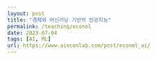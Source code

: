 ```yaml
---
layout: post
title: "경제와 머신러닝 기반의 인공지능"
permalink: /teaching/econml
date: 2023-07-04
tags: [AI, ML]
url: https://www.aieconlab.com/post/econml_ai/
---
```

